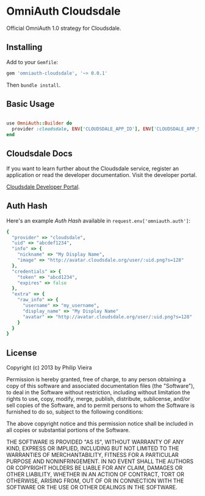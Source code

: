 # OmniAuth Cloudsdale

Official OmniAuth 1.0 strategy for Cloudsdale.

## Installing

Add to your `Gemfile`:

```ruby
gem 'omniauth-cloudsdale', '~> 0.0.1'
```

Then `bundle install`.

## Basic Usage

```ruby

use OmniAuth::Builder do
  provider :cloudsdale, ENV['CLOUDSDALE_APP_ID'], ENV['CLOUDSDALE_APP_SECRET']
end

```

## Cloudsdale Docs

If you want to learn further about the Cloudsdale service,
register an application or read the developer documentation.
Visit the developer portal.

[Cloudsdale Developer Portal](http://dev.cloudsdale.org/).

## Auth Hash

Here's an example *Auth Hash* available in `request.env['omniauth.auth']`:

```ruby
{
  "provider" => "cloudsdale",
  "uid" => "abcdef1234",
  "info" => {
    "nickname" => "My Display Name",
    "image" => "http://avatar.cloudsdale.org/user/:uid.png?s=128"
  },
  "credentials" => {
    "token" => "abcd1234",
    "expires" => false
  },
  "extra" => {
    "raw_info" => {
      "username" => "my_username",
      "display_name" => "My Display Name"
      "avatar" => "http://avatar.cloudsdale.org/user/:uid.png?s=128"
    }
  }
}
```

## License

Copyright (c) 2013 by Philip Vieira

Permission is hereby granted, free of charge, to any person obtaining a
copy of this software and associated documentation files (the "Software"),
to deal in the Software without restriction, including without limitation
the rights to use, copy, modify, merge, publish, distribute, sublicense,
and/or sell copies of the Software, and to permit persons to whom the
Software is furnished to do so, subject to the following conditions:

The above copyright notice and this permission notice shall be included
in all copies or substantial portions of the Software.

THE SOFTWARE IS PROVIDED "AS IS", WITHOUT WARRANTY OF ANY KIND, EXPRESS
OR IMPLIED, INCLUDING BUT NOT LIMITED TO THE WARRANTIES OF MERCHANTABILITY,
FITNESS FOR A PARTICULAR PURPOSE AND NONINFRINGEMENT. IN NO EVENT SHALL
THE AUTHORS OR COPYRIGHT HOLDERS BE LIABLE FOR ANY CLAIM, DAMAGES OR OTHER
LIABILITY, WHETHER IN AN ACTION OF CONTRACT, TORT OR OTHERWISE, ARISING
FROM, OUT OF OR IN CONNECTION WITH THE SOFTWARE OR THE USE OR OTHER
DEALINGS IN THE SOFTWARE.
